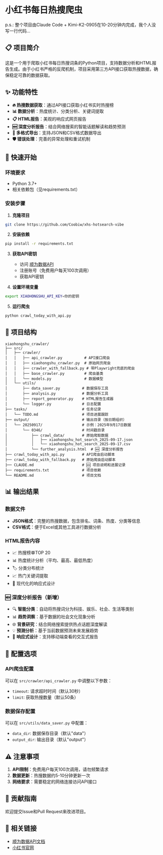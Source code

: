 # 小红书每日热搜爬虫
p.s.: 整个项目由Claude Code + Kimi-K2-0905在10-20分钟内完成，我个人没写一行代码...

## 📋 项目简介

这是一个用于爬取小红书每日热搜词条的Python项目，支持数据分析和HTML报告生成。由于小红书严格的反爬机制，项目采用第三方API接口获取热搜数据，确保稳定可靠的数据获取。

## ✨ 功能特性

- **🔥 热搜数据获取**：通过API接口获取小红书实时热搜榜
- **📊 数据分析**：热度统计、分类分析、关键词提取
- **📋 HTML报告**：美观的响应式网页报告
- **🆕 深度分析报告**：结合网络搜索的智能话题解读和趋势预测
- **💾 多格式导出**：支持JSON和CSV格式数据导出
- **🛡️ 错误处理**：完善的异常处理和重试机制

## 🚀 快速开始

### 环境要求

- Python 3.7+
- 相关依赖包（见requirements.txt）

### 安装步骤

1. **克隆项目**
```bash
git clone https://github.com/Coobiw/xhs-hotsearch-vibe
```

2. **安装依赖**
```bash
pip install -r requirements.txt
```

3. **获取API密钥**
   - 访问 [顺为数据API](https://api.itapi.cn/doc/85)
   - 注册账号（免费用户每天100次调用）
   - 获取API密钥

4. **设置环境变量**
```bash
export XIAOHONGSHU_API_KEY=你的密钥
```

5. **运行爬虫**
```bash
python crawl_today_with_api.py
```

## 📁 项目结构

```
xiaohongshu_crawler/
├── src/
│   ├── crawler/
│   │   ├── api_crawler.py          # API接口爬虫
│   │   ├── xiaohongshu_crawler.py  # 原始网页爬虫
│   │   ├── crawler_with_fallback.py # 带Playwright兜底的爬虫
│   │   ├── base_crawler.py         # 爬虫基类
│   │   └── models.py               # 数据模型
│   └── utils/
│       ├── data_saver.py          # 数据保存工具
│       ├── analysis.py            # 数据分析工具
│       ├── report_generator.py    # HTML报告生成器
│       └── logger.py              # 日志配置
├── tasks/                         # 任务记录
│   └── TODO.md                    # 项目进展跟踪
├── output/                        # 输出目录（按日期组织）
│   └── 20250917/                  # 示例：2025年9月17日数据
│       └── 0346/                  # 时间戳目录
│           ├── crawl_data/        # 原始爬取数据
│           │   ├── xiaohongshu_hot_search_2025-09-17.json
│           │   └── xiaohongshu_hot_search_2025-09-17.csv
│           └── further_analysis.html  # 🆕 深度分析报告
├── crawl_today_with_api.py        # API爬虫启动脚本
├── crawl_today_with_fallback.py   # 原始爬虫启动脚本
├── CLAUDE.md                      # 🆕 项目说明和进展记录
├── requirements.txt               # 项目依赖
└── README.md                      # 项目文档
```

## 📊 输出结果

### 数据文件
- **JSON格式**：完整的热搜数据，包含排名、词条、热度、分类等信息
- **CSV格式**：便于Excel或其他工具进行数据分析

### HTML报告内容
- 📈 热搜榜单TOP 20
- 📊 热度统计分析（平均、最高、最低热度）
- 🏷️ 分类分布统计
- 📈 热门关键词提取
- 🎨 现代化的响应式设计

### 🆕 深度分析报告（新增）
- 🔍 **智能分类**：自动将热搜词分为科技、娱乐、社会、生活等类别
- 📊 **趋势洞察**：基于数据的社会文化现象分析
- 🌐 **背景研究**：结合网络搜索提供热点话题深度解读
- 💡 **预测分析**：基于当前数据预测未来发展趋势
- 📱 **响应式设计**：支持移动端查看的交互式报告

## 🔧 配置选项

### API爬虫配置
可以在 `src/crawler/api_crawler.py` 中调整以下参数：
- `timeout`: 请求超时时间（默认30秒）
- `limit`: 获取热搜数量（默认50条）

### 数据保存配置
可以在 `src/utils/data_saver.py` 中配置：
- `data_dir`: 数据保存目录（默认"data"）
- `output_dir`: 输出目录（默认"output"）

## ⚠️ 注意事项

1. **API限制**：免费用户每天100次调用，请勿频繁请求
2. **数据更新**：热搜数据约5-10分钟更新一次
3. **网络要求**：需要稳定的网络连接访问API接口

## 🤝 贡献指南

欢迎提交Issue和Pull Request来改进项目。

## 🔗 相关链接

- [顺为数据API文档](https://api.itapi.cn/doc/85)
- [小红书官网](https://www.xiaohongshu.com)